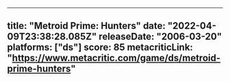 
---
title: "Metroid Prime: Hunters"
date: "2022-04-09T23:38:28.085Z"
releaseDate: "2006-03-20"
platforms: ["ds"]
score: 85
metacriticLink: "https://www.metacritic.com/game/ds/metroid-prime-hunters"
---
